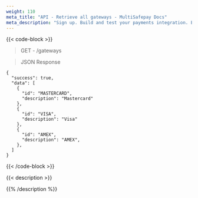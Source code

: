 ```yaml
---
weight: 110
meta_title: "API - Retrieve all gateways - MultiSafepay Docs"
meta_description: "Sign up. Build and test your payments integration. Explore our products and services. Use our API Reference, SDKs, and wrappers. Get support."
---
```

{{< code-block >}}
> GET - /gateways

> JSON Response

```shell
{
  "success": true,
  "data": [
    {
      "id": "MASTERCARD",
      "description": "Mastercard"
    },
    {
      "id": "VISA",
      "description": "Visa"
    },
    {
      "id": "AMEX",
      "description": "AMEX",
    }, 
  ]
}
```
{{< /code-block >}}

{{< description >}}

{{% /description %}}